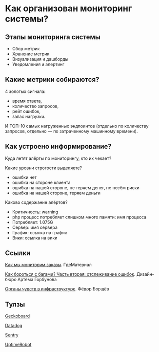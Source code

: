# Как организован мониторинг системы?

## Этапы мониторинга системы
- Сбор метрик
- Хранение метрик
- Визуализация и дашборды
- Уведомления и алертинг

## Какие метрики собираются?
4 золотых сигнала:
- время ответа,
- количество запросов,
- рейт ошибок,
- запас нагрузки.

И ТОП-10 самых нагруженных эндпоинтов (отдельно по количеству запросов, отдельно — по затраченному машинному времени).

## Как устроено информирование?

Куда летят алёрты по мониторингу, кто их чекает?

Какие уровни строгости выделяете?

- ошибки нет
- ошибка на стороне клиента
- ошибка на нашей стороне, не теряем денег, не несём риски
- ошибка на нашей стороне, теряем деньги

Каково содержание алёртов?

- Критичность: warning
- php процесс потребляет слишком много памяти: имя процесса
- Потребляет: 1.075G
- Сервер: имя сервера
- График: ссылка на график
- Вики: ссылка на вики

## Ссылки
[Как мы мониторим заказы](./develop/../attachments/mtrlMonitoring.pdf). ГдеМатериал

[Как бороться с багами? Часть вторая: отслеживание ошибок](https://bureau.ru/soviet/20180329/). Дизайн-бюро Артёма Горбунова

[Органы чувств в инфраструктуре](https://borshev.com/devops-signals/). Фёдор Борщёв

## Тулзы

[Geckoboard](https://www.geckoboard.com)

[Datadog](https://www.datadoghq.com)

[Sentry](https://sentry.io/welcome/)

[UptimeRobot](https://uptimerobot.com)